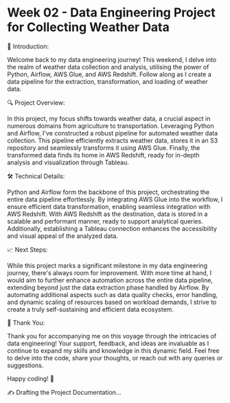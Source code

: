 # Week 02 - Data Engineering Project for Collecting Weather Data

🚀 Introduction:

Welcome back to my data engineering journey! This weekend, I delve into the realm of weather data collection and analysis, utilising the power of Python, Airflow, AWS Glue, and AWS Redshift. Follow along as I create a data pipeline for the extraction, transformation, and loading of weather data.

🔍 Project Overview:

In this project, my focus shifts towards weather data, a crucial aspect in numerous domains from agriculture to transportation. Leveraging Python and Airflow, I've constructed a robust pipeline for automated weather data collection. This pipeline efficiently extracts weather data, stores it in an S3 repository and seamlessly transforms it using AWS Glue. Finally, the transformed data finds its home in AWS Redshift, ready for in-depth analysis and visualization through Tableau.

🛠️ Technical Details:

Python and Airflow form the backbone of this project, orchestrating the entire data pipeline effortlessly. By integrating AWS Glue into the workflow, I ensure efficient data transformation, enabling seamless integration with AWS Redshift. With AWS Redshift as the destination, data is stored in a scalable and performant manner, ready to support analytical queries. Additionally, establishing a Tableau connection enhances the accessibility and visual appeal of the analyzed data.

📈 Next Steps:

While this project marks a significant milestone in my data engineering journey, there's always room for improvement. With more time at hand, I would aim to further enhance automation across the entire data pipeline, extending beyond just the data extraction phase handled by Airflow. By automating additional aspects such as data quality checks, error handling, and dynamic scaling of resources based on workload demands, I strive to create a truly self-sustaining and efficient data ecosystem.

🙏 Thank You:

Thank you for accompanying me on this voyage through the intricacies of data engineering! Your support, feedback, and ideas are invaluable as I continue to expand my skills and knowledge in this dynamic field. Feel free to delve into the code, share your thoughts, or reach out with any queries or suggestions.

Happy coding! 🌟

✍️ Drafting the Project Documentation...
